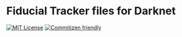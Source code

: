 # Fiducial Tracker files for Darknet

<p>
  <a href="https://opensource.org/licenses/MIT"><img src="https://img.shields.io/github/license/mahyarmirrashed/fiducial-tracker-darknet" alt="MIT License" /></a>
  <a href="https://commitizen.github.io/cz-cli/"><img src="https://img.shields.io/badge/commitizen-friendly-brightgreen.svg" alt="Commitizen friendly" /></a>
</p>
